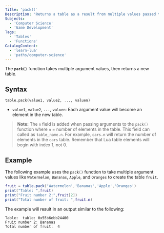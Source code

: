 ```yaml
---
Title: 'pack()'
Description: 'Returns a table as a result from multiple values passed to it.'
Subjects:
  - 'Computer Science'
  - 'Game Development'
Tags:
  - 'Tables'
  - 'Functions'
CatalogContent:
  - 'learn-lua'
  - 'paths/computer-science'
---
```


The **`pack()`** function takes multiple argument values, then returns a new table.


## Syntax

```pseudo
table.pack(value1, value2, ..., valuen)
```

- `value1`, `value2`, `...`, `valuen`: Each argument value will become an element in the new table.


> **Note:** The `n` field is added when passing arguments to the `pack()` function where `n` = number of elements in the table. This field can called as `table_name.n`. For example, `cars.n` will return the number of elements in the `cars` table. Remember that Lua table elements will begin with index 1, not 0.


## Example

The following example uses the `pack()` function to take multiple argument values like `Watermelon`, `Bananas`, `Apple`, and `Oranges` to create the table `fruit`.

```lua
fruit = table.pack('Watermelon','Bananas','Apple','Oranges')
print("Table: ",fruit)
print("Fruit number 2:",fruit[2])
print("Total number of fruit: ",fruit.n)
```

The example will result in an output similar to the following:

```shell
Table:  table: 0x55b6ebb24400
Fruit number 2: Bananas
Total number of fruit:  4
```
